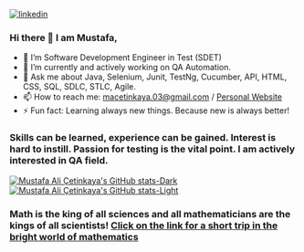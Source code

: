 [![linkedin](https://img.shields.io/badge/Linkedin-000000?style=for-the-badge&logo=Linkedin&logoColor=white)](https://linkedin.com/in/mustafa-çetinkaya-b61741216)  
### Hi there 👋 I am Mustafa,

- 🔭 I’m Software Development Engineer in Test (SDET)
- 🌱 I’m currently and actively working on QA Automation.
- 💬 Ask me about Java, Selenium, Junit, TestNg, Cucumber, API, HTML, CSS, SQL, SDLC, STLC, Agile.
- 📫 How to reach me: macetinkaya.03@gmail.com / [Personal Website](https://mustafaalicetinkaya.w3spaces.com)
- ⚡ Fun fact: Learning always new things. Because new is always better!

### Skills can be learned, experience can be gained. Interest is hard to instill. Passion for testing is the vital point. I am actively interested in QA field. 

[![Mustafa Ali Çetinkaya's GitHub stats-Dark](https://github-readme-stats.vercel.app/api?username=MustafaAliCetinkaya&show_icons=true&theme=dark#gh-dark-mode-only)](https://github.com/anuraghazra/github-readme-stats#gh-dark-mode-only)
[![Mustafa Ali Çetinkaya's GitHub stats-Light](https://github-readme-stats.vercel.app/api?username=MustafaAliCetinkaya&show_icons=true&theme=default#gh-light-mode-only)](https://github.com/anuraghazra/github-readme-stats#gh-light-mode-only)


### Math is the king of all sciences and all mathematicians are the kings of all scientists! [Click on the link for a short trip in the bright world of mathematics](https://mustafaalicetinkaya.github.io/MustafaAliCetinkaya/index.htm)
